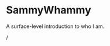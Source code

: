 # SammyWhammy
A surface-level introduction to who I am.
<html>/
<head><title>My favorites</title></head>
<body></body>
</html>
